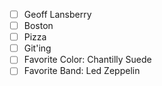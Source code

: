  - [ ] Geoff Lansberry
 - [ ] Boston
 - [ ] Pizza
 - [ ] Git'ing
 - [ ] Favorite Color: Chantilly Suede
 - [ ] Favorite Band: Led Zeppelin
